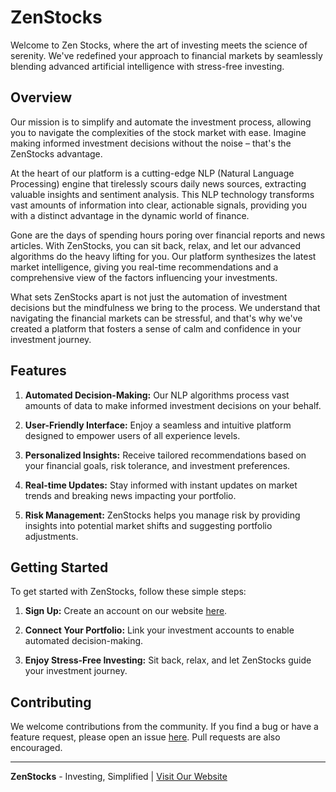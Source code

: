 # ZenStocks

Welcome to Zen Stocks, where the art of investing meets the science of serenity. We've redefined your approach to financial markets by seamlessly blending advanced artificial intelligence with stress-free investing.

## Overview

Our mission is to simplify and automate the investment process, allowing you to navigate the complexities of the stock market with ease. Imagine making informed investment decisions without the noise – that's the ZenStocks advantage.

At the heart of our platform is a cutting-edge NLP (Natural Language Processing) engine that tirelessly scours daily news sources, extracting valuable insights and sentiment analysis. This NLP technology transforms vast amounts of information into clear, actionable signals, providing you with a distinct advantage in the dynamic world of finance.

Gone are the days of spending hours poring over financial reports and news articles. With ZenStocks, you can sit back, relax, and let our advanced algorithms do the heavy lifting for you. Our platform synthesizes the latest market intelligence, giving you real-time recommendations and a comprehensive view of the factors influencing your investments.

What sets ZenStocks apart is not just the automation of investment decisions but the mindfulness we bring to the process. We understand that navigating the financial markets can be stressful, and that's why we've created a platform that fosters a sense of calm and confidence in your investment journey.

## Features

1. **Automated Decision-Making:** Our NLP algorithms process vast amounts of data to make informed investment decisions on your behalf.

2. **User-Friendly Interface:** Enjoy a seamless and intuitive platform designed to empower users of all experience levels.

3. **Personalized Insights:** Receive tailored recommendations based on your financial goals, risk tolerance, and investment preferences.

4. **Real-time Updates:** Stay informed with instant updates on market trends and breaking news impacting your portfolio.

5. **Risk Management:** ZenStocks helps you manage risk by providing insights into potential market shifts and suggesting portfolio adjustments.

## Getting Started

To get started with ZenStocks, follow these simple steps:

1. **Sign Up:** Create an account on our website [here](https://zenstock.tech).

2. **Connect Your Portfolio:** Link your investment accounts to enable automated decision-making.

3. **Enjoy Stress-Free Investing:** Sit back, relax, and let ZenStocks guide your investment journey.

## Contributing

We welcome contributions from the community. If you find a bug or have a feature request, please open an issue [here](https://github.com/yangjus/zen-stock/issues). Pull requests are also encouraged.

---

**ZenStocks** - Investing, Simplified | [Visit Our Website](https://zenstocks.tech)
